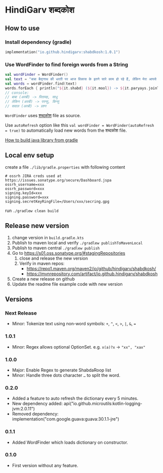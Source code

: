 # HindiGarv शब्दकोश

## How to use

### Install dependency (gradle)
```kotlin
implementation("io.github.hindigarv:shabdkosh:1.0.1")
```

### Use WordFinder to find foreign words from a String
```kotlin
val wordFinder = WordFinder()
val text = "बाबा बैद्यनाथ की धरती पर आज विकास के इतने सारे काम हो रहे हैं, लेकिन मेरा आपसे एक सवाल भी है…"
val words = wordFinder.find(text)
words.forEach { println("${it.shabd} (${it.mool}) -> ${it.paryays.joinToString(", ") }}") }
// console:
// बाबा (अरबी) -> पितामह, साधु
// लेकिन (अरबी) -> परन्तु, किन्तु
// सवाल (अरबी) -> प्रश्न
```

`WordFinder` uses [शब्दकोश](https://docs.google.com/spreadsheets/d/e/2PACX-1vTnYyZxqwSjM3IPG9TchbZcAUDNM_Y4zbZCFjimzQKVjQpNNinNRj4CeWzXaHDNcDEJ_EPOrtBLycRD/pub?gid=0&single=true&output=tsv) file as source.

Use `autoRefresh` option like this `val wordFinder = WordFinder(autoRefresh = true)` to automatically load new words from the शब्दकोश file.

[How to build java library from gradle](https://docs.gradle.org/7.4.2/samples/sample_building_java_libraries.html)

## Local env setup

create a file `./lib/gradle.properties` with following content
```properties
# ossrh JIRA creds used at https://issues.sonatype.org/secure/Dashboard.jspa
ossrh_username=xxx
ossrh_password=xxx
signing.keyId=xxx
signing.password=xxx
signing.secretKeyRingFile=/Users/xxx/secring.gpg
```

run `./gradlew clean build`

## Release new version

1. change version in `build.gradle.kts`
2. Publish to maven local and verify
    `./gradlew publishToMavenLocal`
3. Publish to maven central
    `./gradlew publish`
4. Go to <https://s01.oss.sonatype.org/#stagingRepositories>
   1. close and release the new version
   2. Verify in maven repos:
       - <https://repo1.maven.org/maven2/io/github/hindigarv/shabdkosh/>
       - <https://mvnrepository.com/artifact/io.github.hindigarv/shabdkosh>
5. Create a new release on github
6. Update the readme file example code with new version 

## Versions
### Next Release
- Minor: Tokenize text using non-word symbols: `+`, `^`, `<`, `>`, `|`, `&`, `=`
### 1.0.1
- Minor: Regex allows optional OptionSet. e.g. `x(a)?x` -> `"xx", "xax"`
### 1.0.0
- Major: Enable Regex to generate ShabdaRoop list
- Minor: Handle three dots character `…` to split the word.
### 0.2.0
- Added a feature to auto refresh the dictionary every 5 minutes.
- New dependency added: api("io.github.microutils:kotlin-logging-jvm:2.0.11")
- Removed dependency: implementation("com.google.guava:guava:30.1.1-jre")
### 0.1.1
- Added WordFinder which loads dictionary on constructor.
### 0.1.0
- First version without any feature.
